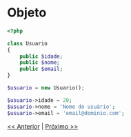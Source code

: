 # Objeto

```php
<?php

class Usuario
{
    public $idade;
    public $nome;
    public $email;
}

$usuario = new Usuario();

$usuario->idade = 20;
$usuario->nome = 'Nome do usuário';
$usuario->email = 'email@dominio.com';
```

[<< Anterior](https://github.com/agenciasys/as-capacita/blob/master/PHP-OO/Atributo.md#atributo)
|
[Próximo >>](https://github.com/agenciasys/as-capacita/blob/master/PHP-OO/Metodo.md#m%C3%A9todo)

